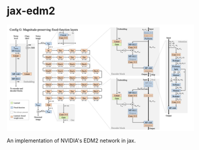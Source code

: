 # jax-edm2

![Network diagram](imgs/net_diagram.png)

An implementation of NVIDIA's EDM2 network in jax.
